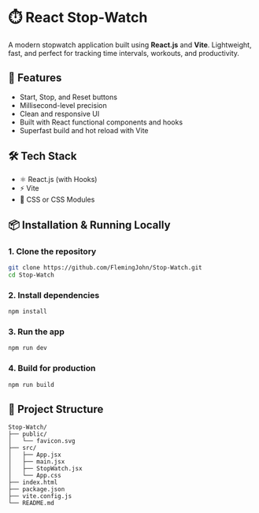 # ⏱️ React Stop-Watch

A modern stopwatch application built using **React.js** and **Vite**. Lightweight, fast, and perfect for tracking time intervals, workouts, and productivity.

## 🚀 Features

- Start, Stop, and Reset buttons  
- Millisecond-level precision  
- Clean and responsive UI  
- Built with React functional components and hooks  
- Superfast build and hot reload with Vite

## 🛠️ Tech Stack

- ⚛️ React.js (with Hooks)  
- ⚡ Vite  
- 🎨 CSS or CSS Modules

## 📦 Installation & Running Locally

### 1. Clone the repository

```bash
git clone https://github.com/FlemingJohn/Stop-Watch.git
cd Stop-Watch
````

### 2. Install dependencies

```bash
npm install
```

### 3. Run the app

```bash
npm run dev
```

### 4. Build for production

```bash
npm run build
```

## 📁 Project Structure

```
Stop-Watch/
├── public/
│   └── favicon.svg
├── src/
│   ├── App.jsx
│   ├── main.jsx
│   ├── StopWatch.jsx
│   └── App.css
├── index.html
├── package.json
├── vite.config.js
└── README.md
```

